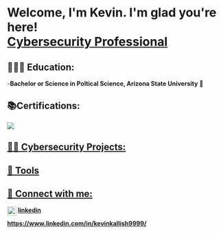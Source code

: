 <h1>Welcome, I'm Kevin. I'm glad you're here! <br/><a href="https://github.com/joshmadakor1<a href="https://www.linkedin.com/in/kevinkallish9999/"> Cybersecurity Professional</a>
<h2>👨🏻‍🎓 Education:</h2>  
 -<b>Bachelor or Science in Poltical Science, Arizona State University 🔱<b>

 <h2>📚Certifications:</h2>
<div>
<a href="https://www.credly.com/badges/1a4ec108-110a-4e7a-843e-c9252c27dd7e/linked_in_profile"><img src="https://img.shields.io/badge/-Security%2B-FF0000?&style=for-the-badge&logo=CompTIA&logoColor=white" />
 <h2>👨‍💻 Cybersecurity Projects:</h2>

<h2>🧰 Tools


<h2> 🤳 Connect with me:</h2>
<img align="left" alt="KevinKallish | LinkedIn" width="22px" src="https://cdn.jsdelivr.net/npm/simple-icons@v3/icons/linkedin.svg" /> linkedin
  
 https://www.linkedin.com/in/kevinkallish9999/

<!--
**joshmadakor1/joshmadakor1** is a ✨ _special_ ✨ repository because its `README.md` (this file) appears on your GitHub profile.

Here are some ideas to get you started:

- 🔭 I’m currently working on ...
- 🌱 I’m currently learning ...
- 👯 I’m looking to collaborate on ...
- 🤔 I’m looking for help with ...
- 💬 Ask me about ...
- 📫 How to reach me: ...
- 😄 Pronouns: ...
- ⚡ Fun fact: ...
-->
